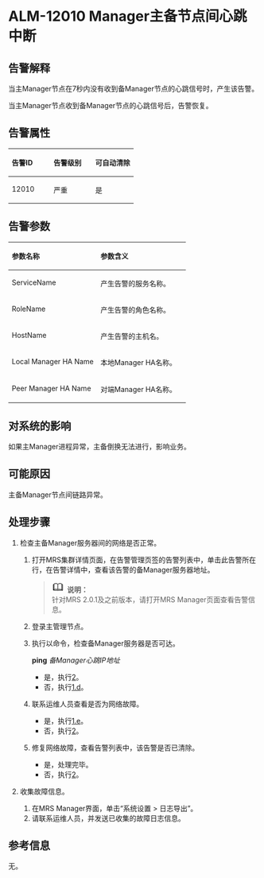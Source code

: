 # ALM-12010 Manager主备节点间心跳中断<a name="ZH-CN_TOPIC_0191883070"></a>

## 告警解释<a name="zh-cn_topic_0191813932_section3336541317510"></a>

当主Manager节点在7秒内没有收到备Manager节点的心跳信号时，产生该告警。

当主Manager节点收到备Manager节点的心跳信号后，告警恢复。

## 告警属性<a name="zh-cn_topic_0191813932_section6589867417620"></a>

<a name="zh-cn_topic_0191813932_table51335144115950"></a>
<table><thead align="left"><tr id="zh-cn_topic_0191813932_row22457334115950"><th class="cellrowborder" valign="top" width="33.33333333333333%" id="mcps1.1.4.1.1"><p id="zh-cn_topic_0191813932_p31502817115950"><a name="zh-cn_topic_0191813932_p31502817115950"></a><a name="zh-cn_topic_0191813932_p31502817115950"></a><strong id="zh-cn_topic_0191813932_b53744525115950"><a name="zh-cn_topic_0191813932_b53744525115950"></a><a name="zh-cn_topic_0191813932_b53744525115950"></a>告警ID</strong></p>
</th>
<th class="cellrowborder" valign="top" width="33.33333333333333%" id="mcps1.1.4.1.2"><p id="zh-cn_topic_0191813932_p22174081115950"><a name="zh-cn_topic_0191813932_p22174081115950"></a><a name="zh-cn_topic_0191813932_p22174081115950"></a><strong id="zh-cn_topic_0191813932_b65818178115950"><a name="zh-cn_topic_0191813932_b65818178115950"></a><a name="zh-cn_topic_0191813932_b65818178115950"></a>告警级别</strong></p>
</th>
<th class="cellrowborder" valign="top" width="33.33333333333333%" id="mcps1.1.4.1.3"><p id="zh-cn_topic_0191813932_p27776904115950"><a name="zh-cn_topic_0191813932_p27776904115950"></a><a name="zh-cn_topic_0191813932_p27776904115950"></a><strong id="zh-cn_topic_0191813932_b5562263115950"><a name="zh-cn_topic_0191813932_b5562263115950"></a><a name="zh-cn_topic_0191813932_b5562263115950"></a>可自动清除</strong></p>
</th>
</tr>
</thead>
<tbody><tr id="zh-cn_topic_0191813932_row1945234115950"><td class="cellrowborder" valign="top" width="33.33333333333333%" headers="mcps1.1.4.1.1 "><p id="zh-cn_topic_0191813932_p26013574115950"><a name="zh-cn_topic_0191813932_p26013574115950"></a><a name="zh-cn_topic_0191813932_p26013574115950"></a>12010</p>
</td>
<td class="cellrowborder" valign="top" width="33.33333333333333%" headers="mcps1.1.4.1.2 "><p id="zh-cn_topic_0191813932_p21947919115950"><a name="zh-cn_topic_0191813932_p21947919115950"></a><a name="zh-cn_topic_0191813932_p21947919115950"></a>严重</p>
</td>
<td class="cellrowborder" valign="top" width="33.33333333333333%" headers="mcps1.1.4.1.3 "><p id="zh-cn_topic_0191813932_p22246739115950"><a name="zh-cn_topic_0191813932_p22246739115950"></a><a name="zh-cn_topic_0191813932_p22246739115950"></a>是</p>
</td>
</tr>
</tbody>
</table>

## **告警参数**<a name="zh-cn_topic_0191813932_section4656225517628"></a>

<a name="zh-cn_topic_0191813932_table30473597115950"></a>
<table><thead align="left"><tr id="zh-cn_topic_0191813932_row3202901115950"><th class="cellrowborder" valign="top" width="50%" id="mcps1.1.3.1.1"><p id="zh-cn_topic_0191813932_p51699739115950"><a name="zh-cn_topic_0191813932_p51699739115950"></a><a name="zh-cn_topic_0191813932_p51699739115950"></a><strong id="zh-cn_topic_0191813932_b14544104115950"><a name="zh-cn_topic_0191813932_b14544104115950"></a><a name="zh-cn_topic_0191813932_b14544104115950"></a>参数名称</strong></p>
</th>
<th class="cellrowborder" valign="top" width="50%" id="mcps1.1.3.1.2"><p id="zh-cn_topic_0191813932_p3813318115950"><a name="zh-cn_topic_0191813932_p3813318115950"></a><a name="zh-cn_topic_0191813932_p3813318115950"></a><strong id="zh-cn_topic_0191813932_b58758352115950"><a name="zh-cn_topic_0191813932_b58758352115950"></a><a name="zh-cn_topic_0191813932_b58758352115950"></a>参数含义</strong></p>
</th>
</tr>
</thead>
<tbody><tr id="zh-cn_topic_0191813932_row63329947115950"><td class="cellrowborder" valign="top" width="50%" headers="mcps1.1.3.1.1 "><p id="zh-cn_topic_0191813932_p37698384115950"><a name="zh-cn_topic_0191813932_p37698384115950"></a><a name="zh-cn_topic_0191813932_p37698384115950"></a>ServiceName</p>
</td>
<td class="cellrowborder" valign="top" width="50%" headers="mcps1.1.3.1.2 "><p id="zh-cn_topic_0191813932_p38746956115950"><a name="zh-cn_topic_0191813932_p38746956115950"></a><a name="zh-cn_topic_0191813932_p38746956115950"></a>产生告警的服务名称。</p>
</td>
</tr>
<tr id="zh-cn_topic_0191813932_row57870114115950"><td class="cellrowborder" valign="top" width="50%" headers="mcps1.1.3.1.1 "><p id="zh-cn_topic_0191813932_p26943429115950"><a name="zh-cn_topic_0191813932_p26943429115950"></a><a name="zh-cn_topic_0191813932_p26943429115950"></a>RoleName</p>
</td>
<td class="cellrowborder" valign="top" width="50%" headers="mcps1.1.3.1.2 "><p id="zh-cn_topic_0191813932_p12845059115950"><a name="zh-cn_topic_0191813932_p12845059115950"></a><a name="zh-cn_topic_0191813932_p12845059115950"></a>产生告警的角色名称。</p>
</td>
</tr>
<tr id="zh-cn_topic_0191813932_row10748285115950"><td class="cellrowborder" valign="top" width="50%" headers="mcps1.1.3.1.1 "><p id="zh-cn_topic_0191813932_p62476968115950"><a name="zh-cn_topic_0191813932_p62476968115950"></a><a name="zh-cn_topic_0191813932_p62476968115950"></a>HostName</p>
</td>
<td class="cellrowborder" valign="top" width="50%" headers="mcps1.1.3.1.2 "><p id="zh-cn_topic_0191813932_p31473313115950"><a name="zh-cn_topic_0191813932_p31473313115950"></a><a name="zh-cn_topic_0191813932_p31473313115950"></a>产生告警的主机名。</p>
</td>
</tr>
<tr id="zh-cn_topic_0191813932_row50174577115950"><td class="cellrowborder" valign="top" width="50%" headers="mcps1.1.3.1.1 "><p id="zh-cn_topic_0191813932_p32369325115950"><a name="zh-cn_topic_0191813932_p32369325115950"></a><a name="zh-cn_topic_0191813932_p32369325115950"></a>Local Manager HA Name</p>
</td>
<td class="cellrowborder" valign="top" width="50%" headers="mcps1.1.3.1.2 "><p id="zh-cn_topic_0191813932_p63610061115950"><a name="zh-cn_topic_0191813932_p63610061115950"></a><a name="zh-cn_topic_0191813932_p63610061115950"></a>本地Manager HA名称。</p>
</td>
</tr>
<tr id="zh-cn_topic_0191813932_row46406907115950"><td class="cellrowborder" valign="top" width="50%" headers="mcps1.1.3.1.1 "><p id="zh-cn_topic_0191813932_p33396547115950"><a name="zh-cn_topic_0191813932_p33396547115950"></a><a name="zh-cn_topic_0191813932_p33396547115950"></a>Peer Manager HA Name</p>
</td>
<td class="cellrowborder" valign="top" width="50%" headers="mcps1.1.3.1.2 "><p id="zh-cn_topic_0191813932_p3666786115950"><a name="zh-cn_topic_0191813932_p3666786115950"></a><a name="zh-cn_topic_0191813932_p3666786115950"></a>对端Manager HA名称。</p>
</td>
</tr>
</tbody>
</table>

## 对系统的影响<a name="zh-cn_topic_0191813932_section6050290517637"></a>

如果主Manager进程异常，主备倒换无法进行，影响业务。

## 可能原因<a name="zh-cn_topic_0191813932_section852502017642"></a>

主备Manager节点间链路异常。

## 处理步骤<a name="zh-cn_topic_0191813932_section2641184617833"></a>

1.  检查主备Manager服务器间的网络是否正常。
    1.  打开MRS集群详情页面，在告警管理页签的告警列表中，单击此告警所在行，在告警详情中，查看该告警的备Manager服务器地址。

        >![](public_sys-resources/icon-note.gif) **说明：**   
        >针对MRS 2.0.1及之前版本，请打开MRS Manager页面查看告警信息。  

    2.  登录主管理节点。
    3.  执行以命令，检查备Manager服务器是否可达。

        **ping** _备Manager心跳IP地址_

        -   是，执行[2](#zh-cn_topic_0191813932_li572522141314)。
        -   否，执行[1.d](#zh-cn_topic_0191813932_li233941717940)。

    4.  <a name="zh-cn_topic_0191813932_li233941717940"></a>联系运维人员查看是否为网络故障。
        -   是，执行[1.e](#zh-cn_topic_0191813932_li4279289717106)。
        -   否，执行[2](#zh-cn_topic_0191813932_li572522141314)。

    5.  <a name="zh-cn_topic_0191813932_li4279289717106"></a>修复网络故障，查看告警列表中，该告警是否已清除。
        -   是，处理完毕。
        -   否，执行[2](#zh-cn_topic_0191813932_li572522141314)。

2.  <a name="zh-cn_topic_0191813932_li572522141314"></a>收集故障信息。
    1.  在MRS Manager界面，单击“系统设置 \> 日志导出”。
    2.  请联系运维人员，并发送已收集的故障日志信息。


## 参考信息<a name="zh-cn_topic_0191813932_section55635852162510"></a>

无。

